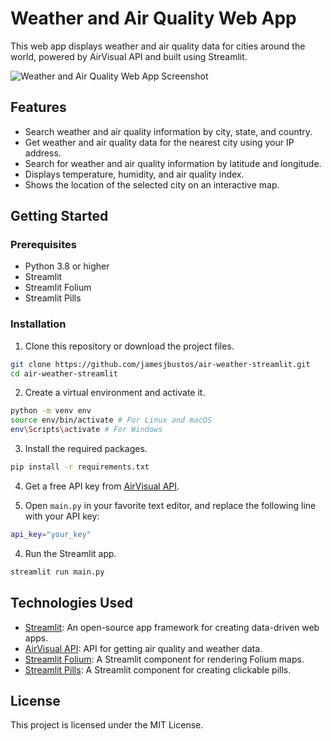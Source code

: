 # Weather and Air Quality Web App

This web app displays weather and air quality data for cities around the world, powered by AirVisual API and built using Streamlit.

![Weather and Air Quality Web App Screenshot](https://user-images.githubusercontent.com/45052719/230487390-269d11a9-ed7e-4aa1-8de1-93c7d61cd182.gif)


## Features

- Search weather and air quality information by city, state, and country.
- Get weather and air quality data for the nearest city using your IP address.
- Search for weather and air quality information by latitude and longitude.
- Displays temperature, humidity, and air quality index.
- Shows the location of the selected city on an interactive map.

## Getting Started

### Prerequisites

- Python 3.8 or higher
- Streamlit
- Streamlit Folium
- Streamlit Pills

### Installation

1. Clone this repository or download the project files.

```bash
git clone https://github.com/jamesjbustos/air-weather-streamlit.git
cd air-weather-streamlit
```

2. Create a virtual environment and activate it.

```bash
python -m venv env
source env/bin/activate # For Linux and macOS
env\Scripts\activate # For Windows
```

3. Install the required packages.

```bash
pip install -r requirements.txt
```

4. Get a free API key from [AirVisual API](https://www.iqair.com/air-pollution-data-api).

5. Open `main.py` in your favorite text editor, and replace the following line with your API key:

```bash
api_key="your_key"
```

4. Run the Streamlit app.

```bash
streamlit run main.py
```

## Technologies Used

- [Streamlit](https://streamlit.io/): An open-source app framework for creating data-driven web apps.
- [AirVisual API](https://www.iqair.com/air-pollution-data-api): API for getting air quality and weather data.
- [Streamlit Folium](https://github.com/randyzwitch/streamlit-folium): A Streamlit component for rendering Folium maps.
- [Streamlit Pills](https://github.com/okld/streamlit-pills): A Streamlit component for creating clickable pills.

## License

This project is licensed under the MIT License.


